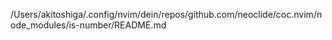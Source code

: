 /Users/akitoshiga/.config/nvim/dein/repos/github.com/neoclide/coc.nvim/node_modules/is-number/README.md